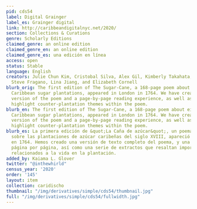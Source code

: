 ```yaml
---
pid: cds54
label: Digital Grainger
label_es: Grainger digital
link: http://caribbeandigitalnyc.net/2020/
section: Collections & Curations
genre: Scholarly Editions
claimed_genre: an online edition
claimed_genre_en: an online edition
claimed_genre_es: una edición en línea
access: open
status: Stable
language: English
creators: Julie Chun Kim, Cristobal Silva, Alex Gil, Kimberly Takahata, Ami Yoon,
  Steve Fragano, Lina Jiang, and Elizabeth Cornell
blurb_orig: The first edition of The Sugar-Cane, a 168-page poem about eighteenth-century
  Caribbean sugar plantations, appeared in London in 1764. We have created one full-text
  version of the poem and a page-by-page reading experience, as well as excerpts that
  highlight counter-plantation themes within the poem.
blurb_en: The first edition of The Sugar-Cane, a 168-page poem about eighteenth-century
  Caribbean sugar plantations, appeared in London in 1764. We have created one full-text
  version of the poem and a page-by-page reading experience, as well as excerpts that
  highlight counter-plantation themes within the poem.
blurb_es: La primera edición de &quot;La Caña de azúcar&quot;, un poema de 168 páginas
  sobre las plantaciones de azúcar caribeñas del siglo XVIII, apareció en Londres
  en 1764. Hemos creado una versión de texto completo del poema, y una más detallada
  página por página, así como una serie de extractos que resaltan importantes temas
  relacionados a la vida en la plantación.
added_by: Kaiama L. Glover
twitter: "@inthewhirld"
census_year: '2020'
order: '145'
layout: item
collection: caridischo
thumbnail: "/img/derivatives/simple/cds54/thumbnail.jpg"
full: "/img/derivatives/simple/cds54/fullwidth.jpg"
---
```

